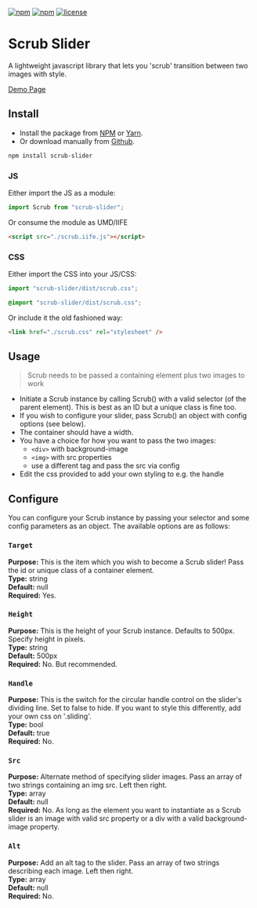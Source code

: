 [![npm](https://img.shields.io/npm/dt/scrub-slider.svg)]()
[![npm](https://img.shields.io/npm/v/scrub-slider.svg)]()
[![license](https://img.shields.io/github/license/recidvst/scrub-slider.svg)]()

# Scrub Slider

A lightweight javascript library that lets you 'scrub' transition between two images with style.

[Demo Page](https://recidvst.github.io/scrub-slider "scrub demo")

## Install

- Install the package from [NPM](https://www.npmjs.com/package/scrub-slider "npm download") or [Yarn](https://yarnpkg.com/en/package/scrub-slider "yarn download").
- Or download manually from [Github](https://github.com/Recidvst/scrub-slider/archive/master.zip "Github download").

```bash
npm install scrub-slider
```

### JS

Either import the JS as a module:

```js
import Scrub from "scrub-slider";
```

Or consume the module as UMD/IIFE

```html
<script src="./scrub.iife.js"></script>
```

### CSS

Either import the CSS into your JS/CSS:

```js
import "scrub-slider/dist/scrub.css";
```

```scss
@import "scrub-slider/dist/scrub.css";
```

Or include it the old fashioned way:

```html
<link href="./scrub.css" rel="stylesheet" />
```

## Usage

> Scrub needs to be passed a containing element plus two images to work

- Initiate a Scrub instance by calling Scrub() with a valid selector (of the parent element). This is best as an ID but a unique class is fine too.
- If you wish to configure your slider, pass Scrub() an object with config options (see below).
- The container should have a width.
- You have a choice for how you want to pass the two images:
  - `<div>` with background-image
  - `<img>` with src properties
  - use a different tag and pass the src via config
- Edit the css provided to add your own styling to e.g. the handle

## Configure

You can configure your Scrub instance by passing your selector and some config parameters as an object. The available options are as follows:

### `Target`

**Purpose:** This is the item which you wish to become a Scrub slider! Pass the id or unique class of a container element.  
**Type:** string  
**Default:** null  
**Required:** Yes.

### `Height`

**Purpose:** This is the height of your Scrub instance. Defaults to 500px. Specify height in pixels.  
**Type:** string  
**Default:** 500px  
**Required:** No. But recommended.

### `Handle`

**Purpose:** This is the switch for the circular handle control on the slider's dividing line. Set to false to hide. If you want to style this differently, add your own css on '.sliding'.  
**Type:** bool  
**Default:** true  
**Required:** No.

### `Src`

**Purpose:** Alternate method of specifying slider images. Pass an array of two strings containing an img src. Left then right.  
**Type:** array  
**Default:** null  
**Required:** No. As long as the element you want to instantiate as a Scrub slider is an image with valid src property or a div with a valid background-image property.

### `Alt`

**Purpose:** Add an alt tag to the slider. Pass an array of two strings describing each image. Left then right.  
**Type:** array  
**Default:** null  
**Required:** No.
